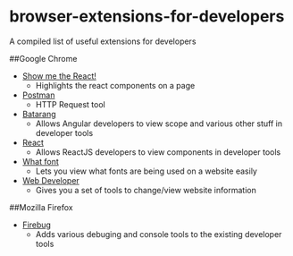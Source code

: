 # browser-extensions-for-developers
A compiled list of useful extensions for developers

##Google Chrome
* [Show me the React!](https://chrome.google.com/webstore/detail/show-me-the-react/iaebolhfcmodobkanmaahdhnlplncbnd/related?hl=en-US&gl=US)
  * Highlights the react components on a page
* [Postman](https://chrome.google.com/webstore/detail/postman/fhbjgbiflinjbdggehcddcbncdddomop?hl=en)
  * HTTP Request tool
* [Batarang](https://chrome.google.com/webstore/detail/angularjs-batarang/ighdmehidhipcmcojjgiloacoafjmpfk?hl=en)
  * Allows Angular developers to view scope and various other stuff in developer tools
* [React](https://chrome.google.com/webstore/detail/react-developer-tools/fmkadmapgofadopljbjfkapdkoienihi?hl=en)
  * Allows ReactJS developers to view components in developer tools
* [What font](https://chrome.google.com/webstore/detail/whatfont/jabopobgcpjmedljpbcaablpmlmfcogm?hl=en)
  * Lets you view what fonts are being used on a website easily
* [Web Developer](https://chrome.google.com/webstore/detail/web-developer/bfbameneiokkgbdmiekhjnmfkcnldhhm)
  * Gives you a set of tools to change/view website information 

##Mozilla Firefox
* [Firebug](https://addons.mozilla.org/en-us/firefox/addon/firebug/)
  * Adds various debuging and console tools to the existing developer tools 
